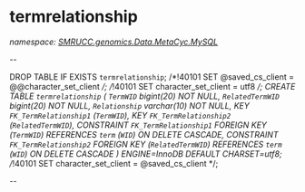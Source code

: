 ﻿# termrelationship
_namespace: [SMRUCC.genomics.Data.MetaCyc.MySQL](./index.md)_

--
 
 DROP TABLE IF EXISTS `termrelationship`;
 /*!40101 SET @saved_cs_client = @@character_set_client */;
 /*!40101 SET character_set_client = utf8 */;
 CREATE TABLE `termrelationship` (
 `TermWID` bigint(20) NOT NULL,
 `RelatedTermWID` bigint(20) NOT NULL,
 `Relationship` varchar(10) NOT NULL,
 KEY `FK_TermRelationship1` (`TermWID`),
 KEY `FK_TermRelationship2` (`RelatedTermWID`),
 CONSTRAINT `FK_TermRelationship1` FOREIGN KEY (`TermWID`) REFERENCES `term` (`WID`) ON DELETE CASCADE,
 CONSTRAINT `FK_TermRelationship2` FOREIGN KEY (`RelatedTermWID`) REFERENCES `term` (`WID`) ON DELETE CASCADE
 ) ENGINE=InnoDB DEFAULT CHARSET=utf8;
 /*!40101 SET character_set_client = @saved_cs_client */;
 
 --




